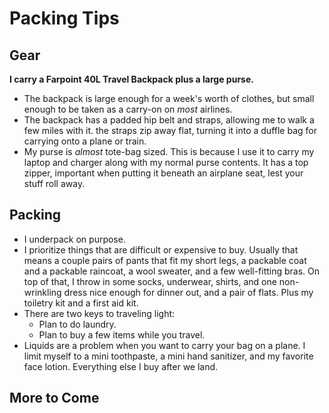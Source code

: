 # Packing Tips

## Gear

 **I carry a Farpoint 40L Travel Backpack plus a large purse.**
 * The backpack is large enough for a week's worth of clothes, but small enough to be taken as a carry-on on *most* airlines.
 * The backpack has a padded hip belt and straps, allowing me to walk a few miles with it. the straps zip away flat, turning it into a duffle bag for carrying onto a plane or train.
 * My purse is *almost* tote-bag sized. This is because I use it to carry my laptop and charger along with my normal purse contents. It has a top zipper, important when putting it beneath an airplane seat, lest your stuff roll away.

## Packing
* I underpack on purpose. 
* I prioritize things that are difficult or expensive to buy. Usually that means a couple pairs of pants that fit my short legs, a packable coat and a packable raincoat, a wool sweater, and a few well-fitting bras. On top of that, I throw in some socks, underwear, shirts, and one non-wrinkling dress nice enough for dinner out, and a pair of flats. Plus my toiletry kit and a first aid kit.
* There are two keys to traveling light:
	* Plan to do laundry.
	* Plan to buy a few items while you travel.
* Liquids are a problem when you want to carry your bag on a plane. I limit myself to a mini toothpaste, a mini hand sanitizer, and my favorite face lotion. Everything else I buy after we land.

## More to Come


